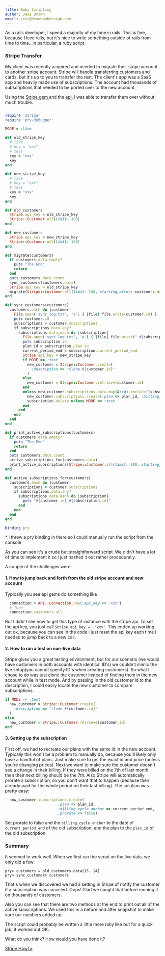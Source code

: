 ```yaml
---
title: Ruby Scripting
author: Jess Brown
email: jess@brownwebdesign.com
---
```


As a rails developer, I spend a majority of my time in rails. This is
fine, because I love rails, but it's nice to write something outside of
rails from time to time...in particular, a ruby script.

### Stripe Transfer

My client was recently acquired and needed to migrate their stripe
account to another stripe account. Stripe will handle transferring
customers and cards, but it's up to you to transfer the rest. The
client's app was a SaaS app and heavily made use of subscriptions. The
account had thousands of subscriptions that needed to be ported over to
the new account.

Using the [ Stripe gem ][2] and the [api][], I was able to transfer them over
without much trouble.

```ruby

require 'stripe'
require 'pry-debugger'

MODE = :live

def old_stripe_key
  # live
  # key = "xxx"
  # test
  key = "xxx"
  key
end

def new_stripe_key
  # live
  # key = "xxx"
  # test
  key = "xxx"
  key
end

def old_customers
  Stripe.api_key = old_stripe_key
  Stripe::Customer.all(limit: 100)
end

def new_customers
  Stripe.api_key = new_stripe_key
  Stripe::Customer.all(limit: 100)
end

def migrate(customers)
  if customers.data.empty?
    puts "The End"
    return
  end
  puts customers.data.count
  sync_customers(customers.data)
  Stripe.api_key = old_stripe_key
  migrate(Stripe::Customer.all(limit: 100, starting_after: customers.data.last.id))
end

def sync_customers(customers)
  customers.each do |customer|
    File.open('sync_log.txt', 'a') { |file| file.write(customer.id) }
    puts customer.id
    subscriptions = customer.subscriptions
    if subscriptions.data.any?
      subscriptions.data.each do |subscription|
        File.open('sync_log.txt', 'a') { |file| file.write(" #{subscription.id}\n") }
        puts subscription.id
        plan_id = subscription.plan.id
        current_period_end = subscription.current_period_end
        Stripe.api_key = new_stripe_key
        if MODE == :test
          new_customer = Stripe::Customer.create(
            :description => "clone #{customer.id}"
          )
        else
          new_customer = Stripe::Customer.retrieve(customer.id)
        end
        unless new_customer.subscriptions.data.map(&:id).include?(subscription.id)
          new_customer.subscriptions.create(:plan => plan_id, :billing_cycle_anchor => current_period_end, :prorate => false)
          subscription.delete unless MODE == :test
        end
      end
    end
  end
end

def print_active_subscriptions(customers)
  if customers.data.empty?
    puts "The End"
    return
  end
  puts customers.data.count
  active_subscriptions_for(customers.data)
  print_active_subscriptions(Stripe::Customer.all(limit: 100, starting_after: customers.data.last.id))
end

def active_subscriptions_for(customers)
  customers.each do |customer|
    subscriptions = customer.subscriptions
    if subscriptions.data.any?
      subscriptions.data.each do |subscription|
        puts "#{customer.id} #{subscription.id}"
      end
    end
  end
end

binding.pry
```
<span class="footnote">* I threw a pry binding in there so I could
manually run the script from the console</span>


As you can see it's a crude but straightforward script. We didn't have a
lot of time to implement it so I just hashed it out rather procedurally.

A couple of the challenges were:

#### 1. How to jump back and forth from the old stripe account and new account

Typically you see api gems do something like 

```ruby
  connection = API::Connection.new(:api_key => 'xxx')
  # Then
  connection.customers.all
```

But I didn't see how to get this type of instance with the stripe api.
To set the api key, you just call `Stripe.api_key =  'xxx'`. This ended
up working out ok, because you can see in the code I just reset the api
key each time I needed to jump back to a new call.

#### 2. How to run a test on non-live data

Stripe gives you a great testing environment, but for our scenario (we
would have customers in both accounts with identical ID's) we couldn't
mimic the live setup(you cannot specify ID's when creating customers).
So what I chose to do was just clone the customer instead of finding
them in the new account while in test mode. And by passing in the old
customer id to the description, I could easily locate the new customer
to compare subscriptions.

```ruby
if MODE == :test
  new_customer = Stripe::Customer.create(
    :description => "clone #{customer.id}"
  )
else
  new_customer = Stripe::Customer.retrieve(customer.id)
end
```

#### 3. Setting up the subscription

First off, we had to recreate our plans with the same id in the new
account. Typically this won't be a problem to manually do, because
you'll likely only have a handful of plans. Just make sure to get the
exact id and price (unless you're changing prices). Next we want to make
sure the customer doesn't see a change in their billing. If they were
billed on the 7th of last month, then their next billing should be the
7th. Also Stripe will automatically prorate a subscription, so you don't
want that to happen (because their already paid for the whole period on
their last billing). The solution was pretty easy:

```ruby
  new_customer.subscriptions.create(
                        :plan => plan_id, 
                        :billing_cycle_anchor => current_period_end, 
                        :prorate => false)
```
Set prorate to false and the `billing_cycle_anchor` to the date of
`current_period_end` of the old subscription, and the plan to the `plan_id`
of the old subscription.

### Summary

It seemed to work well. When we first ran the script on the live data,
we only did a few:

```
pry> customers = old_customers.data[13..14]
pry> sync_customers customers
```

That's when we discovered we had a setting in Stripe of notify the
customer if a subscription was canceled. Oops! Glad we caught that
before running it on thousands of customers.

Also you can see that there are two methods at the end to print out all
of the active subscriptions. We used this in a before and after snapshot
to make sure our numbers added up.

The script could probably be written a little more ruby like but for a
quick job, it worked out OK.

What do you think? How would you have done it?

[Stripe HowTo][1]

[1]:https://support.stripe.com/questions/how-can-i-migrate-to-a-new-stripe-account
[2]:https://github.com/stripe/stripe-ruby
[api]:https://stripe.com/docs/api
